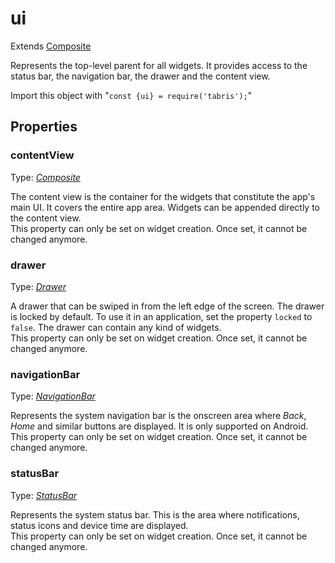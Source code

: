 ---
---
# ui

Extends [Composite](Composite.md)

Represents the top-level parent for all widgets. It provides access to the status bar, the navigation bar, the drawer and the content view.

Import this object with "`const {ui} = require('tabris');`"

## Properties

### contentView


Type: *[Composite](Composite.md)*

The content view is the container for the widgets that constitute the app's main UI. It covers the entire app area. Widgets can be appended directly to the content view.<br/>This property can only be set on widget creation. Once set, it cannot be changed anymore.

### drawer


Type: *[Drawer](Drawer.md)*

A drawer that can be swiped in from the left edge of the screen. The drawer is locked by default. To use it in an application, set the property `locked` to `false`. The drawer can contain any kind of widgets.<br/>This property can only be set on widget creation. Once set, it cannot be changed anymore.

### navigationBar


Type: *[NavigationBar](NavigationBar.md)*

Represents the system navigation bar is the onscreen area where *Back*, *Home* and similar buttons are displayed. It is only supported on Android.<br/>This property can only be set on widget creation. Once set, it cannot be changed anymore.

### statusBar


Type: *[StatusBar](StatusBar.md)*

Represents the system status bar. This is the area where notifications, status icons and device time are displayed.<br/>This property can only be set on widget creation. Once set, it cannot be changed anymore.


